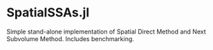 # SpatialSSAs.jl
Simple stand-alone implementation of Spatial Direct Method and Next Subvolume Method. Includes benchmarking.
